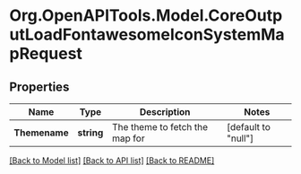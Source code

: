 # Org.OpenAPITools.Model.CoreOutputLoadFontawesomeIconSystemMapRequest

## Properties

Name | Type | Description | Notes
------------ | ------------- | ------------- | -------------
**Themename** | **string** | The theme to fetch the map for | [default to "null"]

[[Back to Model list]](../README.md#documentation-for-models) [[Back to API list]](../README.md#documentation-for-api-endpoints) [[Back to README]](../README.md)

